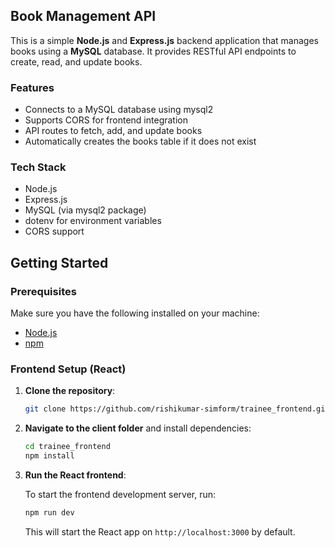 ## Book Management API  

This is a simple **Node.js** and **Express.js** backend application that manages books using a **MySQL** database. It provides RESTful API endpoints to create, read, and update books.  

### Features  
- Connects to a MySQL database using mysql2  
- Supports CORS for frontend integration  
- API routes to fetch, add, and update books  
- Automatically creates the books table if it does not exist  

### Tech Stack  
- Node.js  
- Express.js  
- MySQL (via mysql2 package)  
- dotenv for environment variables  
- CORS support  

## Getting Started
### Prerequisites

Make sure you have the following installed on your machine:
- [Node.js](https://nodejs.org/)
- [npm](https://www.npmjs.com/)


### Frontend Setup (React)

1. **Clone the repository**:

   ```bash
   git clone https://github.com/rishikumar-simform/trainee_frontend.git
   ```


2. **Navigate to the client folder** and install dependencies:

   ```bash
   cd trainee_frontend
   npm install
   ```

3. **Run the React frontend**:

   To start the frontend development server, run:

   ```bash
   npm run dev
   ```

   This will start the React app on `http://localhost:3000` by default.